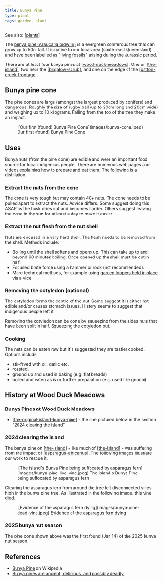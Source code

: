 ```yaml
---
title: Bunya Pine
type: plant
tags: garden, plant
---
```


See also: [[plants]]

The [bunya pine (Araucaria bidwillii)](https://theconversation.com/bunya-pines-are-ancient-delicious-and-possibly-deadly-96003) is a evergreen coniferous tree that can grow up to 50m tall. It is native to our local area (south-east Queensland) and have been labelled [as "living fossils"](https://theconversation.com/bunya-pines-are-ancient-delicious-and-possibly-deadly-96003) arising during the Jurassic period.

There are at least four bunya pines at [[wood-duck-meadows]]. One on [[the-island]], two near the [[brigalow-scrub]], and one on the edge of the [[gatton-creek-frontage]].

## Bunya pine cone

The pine cones are large (amongst the largest produced by conifers) and dangerous. Roughly the size of rugby ball (up to 30cm long and 20cm wide) and weighing up to 10 kilograms. Falling from the top of the tree they make an impact.

<figure markdown>
![Our first (found) Bunya Pine Cone](images/bunya-cone.jpeg)
<caption>Our first (found) Bunya Pine Cone</caption>
</figure>

## Uses

Bunya nuts (from the pine cone) are edible and were an important food source for local indigenous people. There are numerous web pages and videos explaining how to prepare and eat them. The following is a distillation.

### Extract the nuts from the cone

The cone is very tough but may contain 40+ nuts. The cone needs to be pulled apart to extract the nuts. Advice differs. Some suggest doing this ASAP as the husk dries out and becomes harder. Others suggest leaving the cone in the sun for at least a day to make it easier.  

### Extract the nut flesh from the nut shell

Nuts are encased in a very hard shell. The flesh needs to be removed from the shell. Methods include:

- Boiling until the shell softens and opens up. This can take up to and beyond 60 minutes boiling. Once opened up the shell must be cut in half.
- Focused brute force using a hammer or rock (not recommended).
- More technical methods, for example using [garden loopers held in place via a vice](https://www.littleecofootprints.com/2015/03/how-to-open-and-cook-bunya-nuts.html)

### Removing the cotyledon (optional)

The cotyledon forms the centre of the nut. Some suggest it is either not edible and/or causes stomach issues. History seems to suggest that indigenous people left it.

Removing the cotyledon can be done by squeezing from the sides nuts that have been split in half. Squeezing the cotyledon out.

### Cooking

The nuts can be eaten raw but it's suggested they are tastier cooked. Options include:

- stir-fryed with oil, garlic etc. 
- roasted.
- ground up and used in baking (e.g. flat breads)
- boiled and eaten as is or further preparation (e.g. used like gnochi)


## History at Wood Duck Meadows

### Bunya Pines at Wood Duck Meadows

- [[the-original-island-bunya-pine]] - the one pictured below in the section ["2024 clearing the island"](#2024-clearing-the-island)

### 2024 clearing the island 

The bunya pine on [[the-island]] - like much of [[the-island]] - was suffering from the impact of [[asparagus-africanus]]. The following images illustrate our work to rescue it.

<figure markdown>
![The island's Bunya Pine being suffocated by asparagus fern](images/bunya-pine-live-vine.jpeg)
<caption>The island's Bunya Pine being suffocated by asparagus fern</caption>
</figure>

Clearing the asparagus fern from around the tree left disconnected vines high in the bunya pine tree. As illustrated in the following image, this vine died.

<figure markdown>
![Evidence of the asparagus fern dying](images/bunya-pine-dead-vine.jpeg)
<caption>Evidence of the asparagus fern dying</caption>
</figure>

### 2025 bunya nut season

The pine cone shown above was the first found (Jan 14) of the 2025 bunya nut season.

## References

- [Bunya Pine](https://en.wikipedia.org/wiki/Araucaria_bidwillii) on Wikipedia
- [Bunya pines are ancient, delicious, and possibly deadly](https://theconversation.com/bunya-pines-are-ancient-delicious-and-possibly-deadly-96003)

[//begin]: # "Autogenerated link references for markdown compatibility"
[plants]: plants "Plants"
[wood-duck-meadows]: ../wood-duck-meadows "Wood duck meadows"
[the-island]: ../the-island "The Island"
[brigalow-scrub]: ../brigalow-scrub "Brigalow scrub"
[gatton-creek-frontage]: ../gatton-creek-frontage "Gatton creek frontage"
[the-original-island-bunya-pine]: the-original-island-bunya-pine "The original island bunya pine"
[asparagus-africanus]: asparagus-africanus "Asparagus africanus (Climbing asparagus fern)"
[//end]: # "Autogenerated link references"